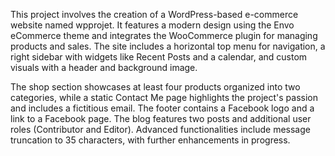 This project involves the creation of a WordPress-based e-commerce website named wpprojet. It features a modern design using the Envo eCommerce theme and integrates the WooCommerce plugin for managing products and sales. The site includes a horizontal top menu for navigation, a right sidebar with widgets like Recent Posts and a calendar, and custom visuals with a header and background image.

The shop section showcases at least four products organized into two categories, while a static Contact Me page highlights the project's passion and includes a fictitious email. The footer contains a Facebook logo and a link to a Facebook page. The blog features two posts and additional user roles (Contributor and Editor). Advanced functionalities include message truncation to 35 characters, with further enhancements in progress. 
